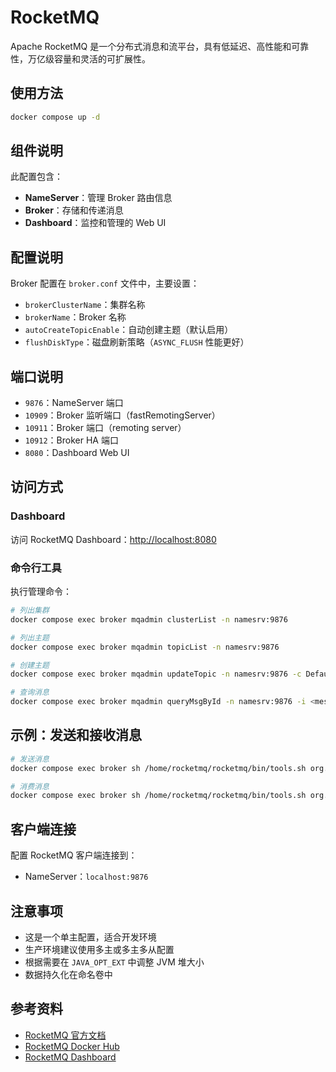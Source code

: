 # RocketMQ

Apache RocketMQ 是一个分布式消息和流平台，具有低延迟、高性能和可靠性，万亿级容量和灵活的可扩展性。

## 使用方法

```bash
docker compose up -d
```

## 组件说明

此配置包含：

- **NameServer**：管理 Broker 路由信息
- **Broker**：存储和传递消息
- **Dashboard**：监控和管理的 Web UI

## 配置说明

Broker 配置在 `broker.conf` 文件中，主要设置：

- `brokerClusterName`：集群名称
- `brokerName`：Broker 名称
- `autoCreateTopicEnable`：自动创建主题（默认启用）
- `flushDiskType`：磁盘刷新策略（`ASYNC_FLUSH` 性能更好）

## 端口说明

- `9876`：NameServer 端口
- `10909`：Broker 监听端口（fastRemotingServer）
- `10911`：Broker 端口（remoting server）
- `10912`：Broker HA 端口
- `8080`：Dashboard Web UI

## 访问方式

### Dashboard

访问 RocketMQ Dashboard：<http://localhost:8080>

### 命令行工具

执行管理命令：

```bash
# 列出集群
docker compose exec broker mqadmin clusterList -n namesrv:9876

# 列出主题
docker compose exec broker mqadmin topicList -n namesrv:9876

# 创建主题
docker compose exec broker mqadmin updateTopic -n namesrv:9876 -c DefaultCluster -t TestTopic

# 查询消息
docker compose exec broker mqadmin queryMsgById -n namesrv:9876 -i <messageId>
```

## 示例：发送和接收消息

```bash
# 发送消息
docker compose exec broker sh /home/rocketmq/rocketmq/bin/tools.sh org.apache.rocketmq.example.quickstart.Producer

# 消费消息
docker compose exec broker sh /home/rocketmq/rocketmq/bin/tools.sh org.apache.rocketmq.example.quickstart.Consumer
```

## 客户端连接

配置 RocketMQ 客户端连接到：

- NameServer：`localhost:9876`

## 注意事项

- 这是一个单主配置，适合开发环境
- 生产环境建议使用多主或多主多从配置
- 根据需要在 `JAVA_OPT_EXT` 中调整 JVM 堆大小
- 数据持久化在命名卷中

## 参考资料

- [RocketMQ 官方文档](https://rocketmq.apache.org/docs/quick-start/)
- [RocketMQ Docker Hub](https://hub.docker.com/r/apache/rocketmq)
- [RocketMQ Dashboard](https://github.com/apache/rocketmq-dashboard)
